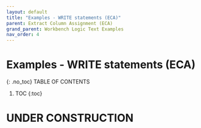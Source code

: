 ```yaml
---
layout: default
title: "Examples - WRITE statements (ECA)"
parent: Extract Column Assignment (ECA)
grand_parent: Workbench Logic Text Examples
nav_order: 4
---
```


# Examples - WRITE statements (ECA)
{: .no_toc}
TABLE OF CONTENTS 
1. TOC
{:toc}  
 
# UNDER CONSTRUCTION
